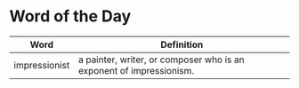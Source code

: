 # Word of the Day

|Word|Definition|
|---|---|
|impressionist|a painter, writer, or composer who is an exponent of impressionism.|